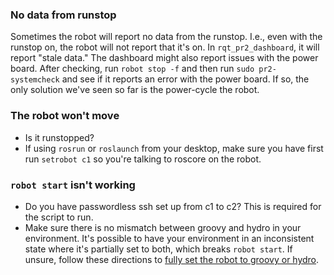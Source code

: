 ### No data from runstop
Sometimes the robot will report no data from the runstop.
I.e., even with the runstop on, the robot will not report that it's on.
In `rqt_pr2_dashboard`, it will report "stale data."
The dashboard might also report issues with the power board.
After checking, run `robot stop -f` and then run `sudo pr2-systemcheck` and see if it reports an error with the power board.
If so, the only solution we've seen so far is the power-cycle the robot.

### The robot won't move
* Is it runstopped?
* If using `rosrun` or `roslaunch` from your desktop, make sure you have first run `setrobot c1` so you're talking to roscore on the robot.

### `robot start` isn't working
* Do you have passwordless ssh set up from c1 to c2? This is required for the script to run.
* Make sure there is no mismatch between groovy and hydro in your environment. It's possible to have your environment in an inconsistent state where it's partially set to both, which breaks `robot start`. If unsure, follow these directions to [fully set the robot to groovy or hydro](https://github.com/hcrlab/wiki/blob/master/pr2/switching_robot_to_groovy.md).
